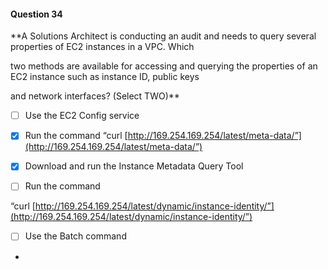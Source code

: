 #### Question  34


**A Solutions Architect is conducting an audit and needs to query several properties of EC2 instances in a VPC. Which

two methods are available for accessing and querying the properties of an EC2 instance such as instance ID, public keys

and network interfaces? (Select TWO)**


- [ ] Use the EC2 Config service


- [x] Run the command “curl [http://169.254.169.254/latest/meta-data/”](http://169.254.169.254/latest/meta-data/”)


- [x] Download and run the Instance Metadata Query Tool


- [ ] Run the command

“curl [http://169.254.169.254/latest/dynamic/instance-identity/”](http://169.254.169.254/latest/dynamic/instance-identity/”)


- [ ] Use the Batch command


*